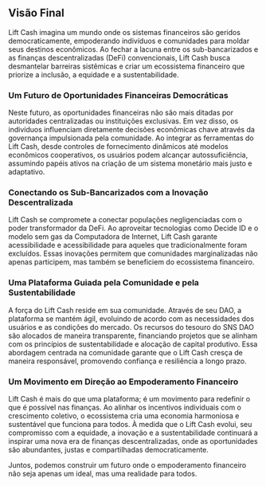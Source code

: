 ## Visão Final

Lift Cash imagina um mundo onde os sistemas financeiros são geridos democraticamente, empoderando indivíduos e comunidades para moldar seus destinos econômicos. Ao fechar a lacuna entre os sub-bancarizados e as finanças descentralizadas (DeFi) convencionais, Lift Cash busca desmantelar barreiras sistêmicas e criar um ecossistema financeiro que priorize a inclusão, a equidade e a sustentabilidade.

### Um Futuro de Oportunidades Financeiras Democráticas

Neste futuro, as oportunidades financeiras não são mais ditadas por autoridades centralizadas ou instituições exclusivas. Em vez disso, os indivíduos influenciam diretamente decisões econômicas chave através da governança impulsionada pela comunidade. Ao integrar as ferramentas do Lift Cash, desde controles de fornecimento dinâmicos até modelos econômicos cooperativos, os usuários podem alcançar autossuficiência, assumindo papéis ativos na criação de um sistema monetário mais justo e adaptativo.

### Conectando os Sub-Bancarizados com a Inovação Descentralizada

Lift Cash se compromete a conectar populações negligenciadas com o poder transformador da DeFi. Ao aproveitar tecnologias como Decide ID e o modelo sem gas da Computadora de Internet, Lift Cash garante acessibilidade e acessibilidade para aqueles que tradicionalmente foram excluídos. Essas inovações permitem que comunidades marginalizadas não apenas participem, mas também se beneficiem do ecossistema financeiro.

### Uma Plataforma Guiada pela Comunidade e pela Sustentabilidade

A força do Lift Cash reside em sua comunidade. Através de seu DAO, a plataforma se mantém ágil, evoluindo de acordo com as necessidades dos usuários e as condições do mercado. Os recursos do tesouro do SNS DAO são alocados de maneira transparente, financiando projetos que se alinham com os princípios de sustentabilidade e alocação de capital produtivo. Essa abordagem centrada na comunidade garante que o Lift Cash cresça de maneira responsável, promovendo confiança e resiliência a longo prazo.

### Um Movimento em Direção ao Empoderamento Financeiro

Lift Cash é mais do que uma plataforma; é um movimento para redefinir o que é possível nas finanças. Ao alinhar os incentivos individuais com o crescimento coletivo, o ecossistema cria uma economia harmoniosa e sustentável que funciona para todos. À medida que o Lift Cash evolui, seu compromisso com a equidade, a inovação e a sustentabilidade continuará a inspirar uma nova era de finanças descentralizadas, onde as oportunidades são abundantes, justas e compartilhadas democraticamente.

Juntos, podemos construir um futuro onde o empoderamento financeiro não seja apenas um ideal, mas uma realidade para todos.
